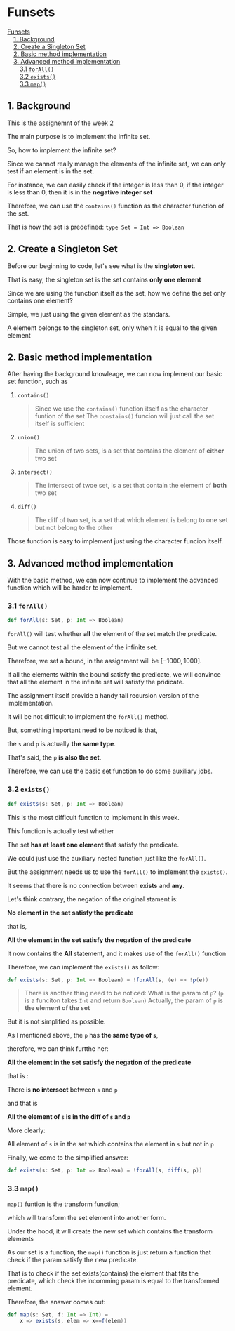 # Funsets

<!-- MDTOC maxdepth:6 firsth1:1 numbering:0 flatten:0 bullets:0 updateOnSave:1 -->

[Funsets](#funsets)   
&emsp;[1. Background](#1-background)   
&emsp;[2. Create a Singleton Set](#2-create-a-singleton-set)   
&emsp;[2. Basic method implementation](#2-basic-method-implementation)   
&emsp;[3. Advanced method implementation](#3-advanced-method-implementation)   
&emsp;&emsp;[3.1 `forAll()`](#31-forall)   
&emsp;&emsp;[3.2 `exists()`](#32-exists)   
&emsp;&emsp;[3.3 `map()`](#33-map)   

<!-- /MDTOC -->

## 1. Background

This is the assignemnt of the week 2

The main purpose is to implement the infinite set.

So, how to implement the infinite set?

Since we cannot really manage the elements of the infinite set, we can only test if an element is in the set.

For instance, we can easily check if the integer is less than 0, if the integer is less than 0, then it is in the **negative integer set**

Therefore, we can use the `contains()` function as the character function of the set.

That is how the set is predefined: `type Set = Int => Boolean`

## 2. Create a Singleton Set

Before our beginning to code, let's see what is the **singleton set**.

That is easy, the singleton set is the set contains **only one element**

Since we are using the function itself as the set, how we define the set only contains one element?

Simple, we just using the given element as the standars.

A element belongs to the singleton set, only when it is equal to the given element

## 2. Basic method implementation

After having the background knowleage, we can now implement our basic set function, such as

1. `contains()`

    > Since we use the `contains()` function itself as the character funtion of the set
    > The `constains()` funcion will just call the set itself is sufficient

2. `union()`

    > The union of two sets, is a set that contains the element of **either** two set

3. `intersect()`

    > The intersect of twoe set, is a set that contain the element of **both** two set
4. `diff()`

    > The diff of two set, is a set that which element is belong to one set but not belong to the other

Those function is easy to implement just using the character funcion itself.

## 3. Advanced method implementation

With the basic method, we can now continue to implement the advanced function which will be harder to implement.

### 3.1 `forAll()`

```scala
def forAll(s: Set, p: Int => Boolean)
```

`forAll()` will test whether **all** the element of the set match the predicate.

But we cannot test all the element of the infinite set.

Therefore, we set a bound, in the assignment will be $[-1000, 1000]$.

If all the elements within the bound satisfy the predicate, we will convince that all the element in the infinite set will satisfy the pridicate.

The assignment itself provide a handy tail recursion version of the implementation.

It will be not difficult to implement the `forAll()` method.

But, something important need to be noticed is that,

the `s` and `p` is actually **the same type**.

That's said, the `p` **is also the set**.

Therefore, we can use the basic set function to do some auxiliary jobs.

### 3.2 `exists()`

```scala
def exists(s: Set, p: Int => Boolean)
```

This is the most difficult function to implement in this week.

This function is actually test whether

The set **has at least one element** that satisfy the predicate.

We could just use the auxiliary nested function just like the `forAll()`.

But the assignment needs us to use the `forAll()` to implement the `exists()`.

It seems that there is no connection between **exists** and **any**.

Let's think contrary, the negation of the original stament is:

**No element in the set satisfy the predicate**

that is,

**All the element in the set satisfy the negation of the predicate**

It now contains the **All** statement, and it makes use of the `forAll()` function

Therefore, we can implement the `exists()` as follow:

```scala
def exists(s: Set, p: Int => Boolean) = !forAll(s, (e) => !p(e))
```

> There is another thing need to be noticed:
> What is the param of `p`? (`p` is a funciton takes `Int` and return `Boolean`)
> Actually, the param of `p` is **the element of the set**

But it is not simplified as possible.

As I mentioned above, the `p` has **the same type of `s`**,

therefore, we can think furtthe her:

**All the element in the set satisfy the negation of the predicate**

that is :

There is **no intersect** between `s` and `p`

and that is

**All the element of `s` is in the diff of `s` and `p`**

More clearly:

All element of `s` is in the set which contains the element in `s` but not in `p`

Finally, we come to the simplified answer:

```scala
def exists(s: Set, p: Int => Boolean) = !forAll(s, diff(s, p))
```

### 3.3 `map()`

`map()` funtion is the transform function;

which will transform the set element into another form.

Under the hood, it will create the new set which contains the transform elements

As our set is a function, the `map()` function is just return a function that check if the param satisfy the new predicate.

That is to check if the set exists(contains) the element that fits the predicate, which check the incomming param is equal to the transformed element.

Therefore, the answer comes out:

```scala
def map(s: Set, f: Int => Int) =
    x => exists(s, elem => x==f(elem))
```
